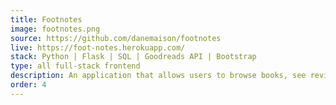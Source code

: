 ```yaml
---
title: Footnotes
image: footnotes.png
source: https://github.com/danemaison/footnotes
live: https://foot-notes.herokuapp.com/
stack: Python | Flask | SQL | Goodreads API | Bootstrap
type: all full-stack frontend
description: An application that allows users to browse books, see reviews from Goodreads, and submit their own reviews
order: 4
---
```

